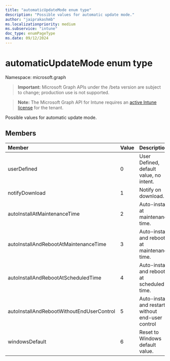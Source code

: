 ```yaml
---
title: "automaticUpdateMode enum type"
description: "Possible values for automatic update mode."
author: "jaiprakashmb"
ms.localizationpriority: medium
ms.subservice: "intune"
doc_type: enumPageType
ms.date: 09/12/2024
---
```


# automaticUpdateMode enum type

Namespace: microsoft.graph

> **Important:** Microsoft Graph APIs under the /beta version are subject to change; production use is not supported.

> **Note:** The Microsoft Graph API for Intune requires an [active Intune license](https://go.microsoft.com/fwlink/?linkid=839381) for the tenant.

Possible values for automatic update mode.

## Members
|Member|Value|Description|
|:---|:---|:---|
|userDefined|0|User Defined, default value, no intent.|
|notifyDownload|1|Notify on download.|
|autoInstallAtMaintenanceTime|2|Auto-install at maintenance time.|
|autoInstallAndRebootAtMaintenanceTime|3|Auto-install and reboot at maintenance time.|
|autoInstallAndRebootAtScheduledTime|4|Auto-install and reboot at scheduled time.|
|autoInstallAndRebootWithoutEndUserControl|5|Auto-install and restart without end-user control|
|windowsDefault|6|Reset to Windows default value.|
